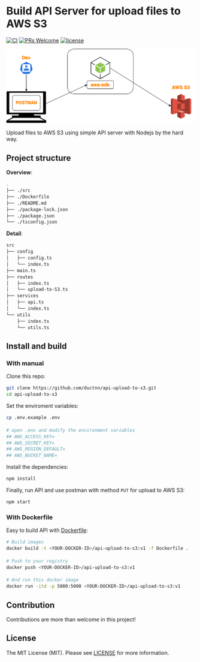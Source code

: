 # Build API Server for upload files to AWS S3
[![CI](https://github.com/ductnn/api-upload-to-s3/actions/workflows/ci.yml/badge.svg)](https://github.com/ductnn/api-upload-to-s3/actions/workflows/ci.yml)
[![PRs Welcome](https://img.shields.io/badge/PRs-welcome-brightgreen.svg?style=flat-square)](https://github.com/ductnn/api-upload-to-s3/pulls)
[![license](https://img.shields.io/badge/license-MIT-blue.svg)](LICENSE)


<p align="center">
    <img src="./assets/node-s3.png">
</p>

Upload files to AWS S3 using simple API server with Nodejs by the hard way.

## Project structure

**Overview**:

```sh
.
├── ./src
├── ./Dockerfile
├── ./README.md
├── ./package-lock.json
├── ./package.json
└── ./tsconfig.json
```

**Detail**:

```sh
src
├── config
│   ├── config.ts
│   └── index.ts
├── main.ts
├── routes
│   ├── index.ts
│   └── upload-to-S3.ts
├── services
│   ├── api.ts
│   └── index.ts
└── utils
    ├── index.ts
    └── utils.ts
```

## Install and build

### With manual

Clone this repo:

```sh
git clone https://github.com/ductnn/api-upload-to-s3.git
cd api-upload-to-s3
```

Set the enviroment variables:

```sh
cp .env.example .env

# open .env and modify the environment variables
## AWS_ACCESS_KEY=
## AWS_SECRET_KEY=
## AWS_REGION_DEFAULT=
## AWS_BUCKET_NAME=
```

Install the dependencies:

```sh
npm install
```

Finally, run API and use postman with method `PUT` for upload to AWS S3:

```sh
npm start
```

### With Dockerfile

Easy to build API with [Dockerfile](./Dockerfile):

```sh
# Build images
docker build -t <YOUR-DOCKER-ID>/api-upload-to-s3:v1 -f Dockerfile .

# Push to your registry
docker push <YOUR-DOCKER-ID>/api-upload-to-s3:v1

# And run this docker image
docker run -itd -p 5000:5000 <YOUR-DOCKER-ID>/api-upload-to-s3:v1
```

## Contribution
Contributions are more than welcome in this project!

## License
The MIT License (MIT). Please see [LICENSE](LICENSE) for more information.
